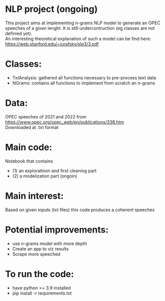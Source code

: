 # NLP project (ongoing)
This project aims at implementing n-grams NLP model to generate an OPEC speeches of a given lenght. It is still undercontruction (eg classes are not definied yet). 
<br />
An interesting theoretical explanation of such a model can be find here: https://web.stanford.edu/~jurafsky/slp3/3.pdf

# Classes: 
* TxtAnalysis: gathered all functions necessary to pre-process text data 
* NGrams: contains all functions to implement from scratch an n-grams

# Data:
OPEC speeches of 2021 and 2022 from https://www.opec.org/opec_web/en/publications/338.htm
<br /> 
Downloaded at .txt format

# Main code:
Notebook that contains 
* (1) an exploratinon and first cleaning part
* (2) a modelization part (ongoin)

# Main interest:
Based on given inputs (txt files) this code produces a coherent speeches

# Potential improvements: 
* use n-grams model with more depth 
* Create an app to viz results 
* Scrape more speeched 

# To run the code: 
* have python >= 3.9 installed
* pip install -r requirements.txt
